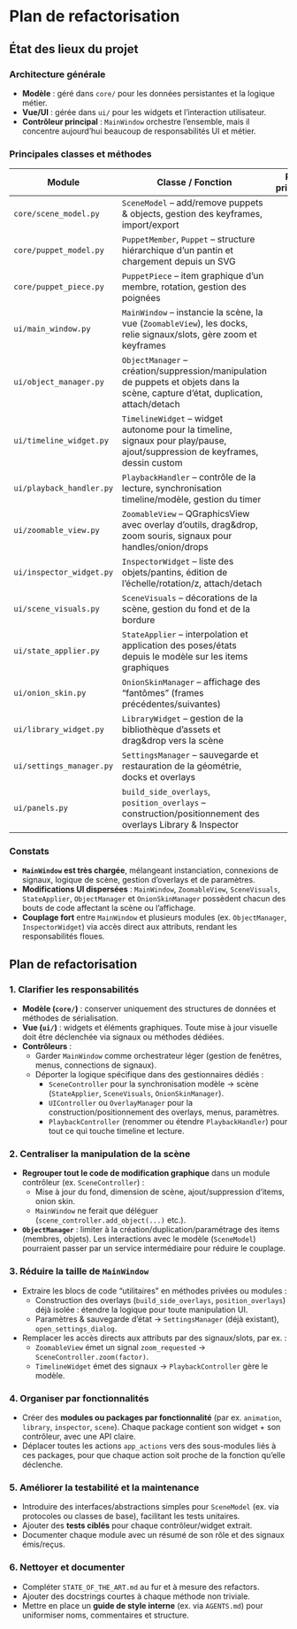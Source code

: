 # Plan de refactorisation

## État des lieux du projet

### Architecture générale
- **Modèle** : géré dans `core/` pour les données persistantes et la logique métier.
- **Vue/UI** : gérée dans `ui/` pour les widgets et l’interaction utilisateur.
- **Contrôleur principal** : `MainWindow` orchestre l’ensemble, mais il concentre aujourd’hui beaucoup de responsabilités UI et métier.

### Principales classes et méthodes

| Module | Classe / Fonction | Rôle principal |
|--------|------------------|----------------|
| `core/scene_model.py` | `SceneModel` – add/remove puppets & objects, gestion des keyframes, import/export |
| `core/puppet_model.py` | `PuppetMember`, `Puppet` – structure hiérarchique d’un pantin et chargement depuis un SVG |
| `core/puppet_piece.py` | `PuppetPiece` – item graphique d’un membre, rotation, gestion des poignées |
| `ui/main_window.py` | `MainWindow` – instancie la scène, la vue (`ZoomableView`), les docks, relie signaux/slots, gère zoom et keyframes |
| `ui/object_manager.py` | `ObjectManager` – création/suppression/manipulation de puppets et objets dans la scène, capture d’état, duplication, attach/detach |
| `ui/timeline_widget.py` | `TimelineWidget` – widget autonome pour la timeline, signaux pour play/pause, ajout/suppression de keyframes, dessin custom |
| `ui/playback_handler.py` | `PlaybackHandler` – contrôle de la lecture, synchronisation timeline/modèle, gestion du timer |
| `ui/zoomable_view.py` | `ZoomableView` – QGraphicsView avec overlay d’outils, drag&drop, zoom souris, signaux pour handles/onion/drops |
| `ui/inspector_widget.py` | `InspectorWidget` – liste des objets/pantins, édition de l’échelle/rotation/z, attach/detach |
| `ui/scene_visuals.py` | `SceneVisuals` – décorations de la scène, gestion du fond et de la bordure |
| `ui/state_applier.py` | `StateApplier` – interpolation et application des poses/états depuis le modèle sur les items graphiques |
| `ui/onion_skin.py` | `OnionSkinManager` – affichage des “fantômes” (frames précédentes/suivantes) |
| `ui/library_widget.py` | `LibraryWidget` – gestion de la bibliothèque d’assets et drag&drop vers la scène |
| `ui/settings_manager.py` | `SettingsManager` – sauvegarde et restauration de la géométrie, docks et overlays |
| `ui/panels.py` | `build_side_overlays`, `position_overlays` – construction/positionnement des overlays Library & Inspector |

### Constats
- **`MainWindow` est très chargée**, mélangeant instanciation, connexions de signaux, logique de scène, gestion d’overlays et de paramètres.
- **Modifications UI dispersées** : `MainWindow`, `ZoomableView`, `SceneVisuals`, `StateApplier`, `ObjectManager` et `OnionSkinManager` possèdent chacun des bouts de code affectant la scène ou l’affichage.
- **Couplage fort** entre `MainWindow` et plusieurs modules (ex. `ObjectManager`, `InspectorWidget`) via accès direct aux attributs, rendant les responsabilités floues.

## Plan de refactorisation

### 1. Clarifier les responsabilités
- **Modèle (`core/`)** : conserver uniquement des structures de données et méthodes de sérialisation.
- **Vue (`ui/`)** : widgets et éléments graphiques. Toute mise à jour visuelle doit être déclenchée via signaux ou méthodes dédiées.
- **Contrôleurs** :
  - Garder `MainWindow` comme orchestrateur léger (gestion de fenêtres, menus, connections de signaux).
  - Déporter la logique spécifique dans des gestionnaires dédiés :
    - `SceneController` pour la synchronisation modèle → scène (`StateApplier`, `SceneVisuals`, `OnionSkinManager`).
    - `UIController` ou `OverlayManager` pour la construction/positionnement des overlays, menus, paramètres.
    - `PlaybackController` (renommer ou étendre `PlaybackHandler`) pour tout ce qui touche timeline et lecture.

### 2. Centraliser la manipulation de la scène
- **Regrouper tout le code de modification graphique** dans un module contrôleur (ex. `SceneController`) :
  - Mise à jour du fond, dimension de scène, ajout/suppression d’items, onion skin.
  - `MainWindow` ne ferait que déléguer (`scene_controller.add_object(...)` etc.).
- **`ObjectManager`** : limiter à la création/duplication/paramétrage des items (membres, objets).
  Les interactions avec le modèle (`SceneModel`) pourraient passer par un service intermédiaire pour réduire le couplage.

### 3. Réduire la taille de `MainWindow`
- Extraire les blocs de code “utilitaires” en méthodes privées ou modules :
  - Construction des overlays (`build_side_overlays`, `position_overlays`) déjà isolée : étendre la logique pour toute manipulation UI.
  - Paramètres & sauvegarde d’état → `SettingsManager` (déjà existant), `open_settings_dialog`.
- Remplacer les accès directs aux attributs par des signaux/slots, par ex. :
  - `ZoomableView` émet un signal `zoom_requested` → `SceneController.zoom(factor)`.
  - `TimelineWidget` émet des signaux → `PlaybackController` gère le modèle.

### 4. Organiser par fonctionnalités
- Créer des **modules ou packages par fonctionnalité** (par ex. `animation`, `library`, `inspector`, `scene`).
  Chaque package contient son widget + son contrôleur, avec une API claire.
- Déplacer toutes les actions `app_actions` vers des sous-modules liés à ces packages, pour que chaque action soit proche de la fonction qu’elle déclenche.

### 5. Améliorer la testabilité et la maintenance
- Introduire des interfaces/abstractions simples pour `SceneModel` (ex. via protocoles ou classes de base), facilitant les tests unitaires.
- Ajouter des **tests ciblés** pour chaque contrôleur/widget extrait.
- Documenter chaque module avec un résumé de son rôle et des signaux émis/reçus.

### 6. Nettoyer et documenter
- Compléter `STATE_OF_THE_ART.md` au fur et à mesure des refactors.
- Ajouter des docstrings courtes à chaque méthode non triviale.
- Mettre en place un **guide de style interne** (ex. via `AGENTS.md`) pour uniformiser noms, commentaires et structure.
 
